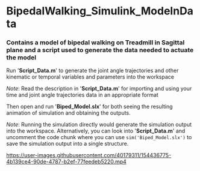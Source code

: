 # BipedalWalking_Simulink_ModelnData

### Contains a model of bipedal walking on Treadmill in Sagittal plane and a script used to generate the data needed to actuate the model

Run '**Script_Data.m**' to generate the joint angle trajectories and other kinematic or temporal variables and parameters into the workspace

*Note*: Read the description in '**Script_Data.m**' for importing and using your time and joint angle trajectories data in an appropriate format


Then open and run '**Biped_Model.slx**' for both seeing the resulting animation of simulation and obtaining the outputs.

*Note*: Running the simulation directly would generate the simulation output into the workspace. Alternatively, you can look into '**Script_Data.m**' and uncomment the code chunk where you can use `sim('Biped_Model.slx')` to save the simulation output into a single structure.


https://user-images.githubusercontent.com/40179311/154436775-4b139ce4-90de-4787-b2ef-77feedeb5220.mp4

